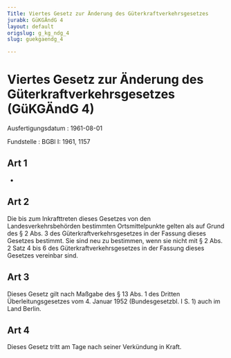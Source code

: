 ```yaml
---
Title: Viertes Gesetz zur Änderung des Güterkraftverkehrsgesetzes
jurabk: GüKGÄndG 4
layout: default
origslug: g_kg_ndg_4
slug: guekgaendg_4

---
```


# Viertes Gesetz zur Änderung des Güterkraftverkehrsgesetzes (GüKGÄndG 4)

Ausfertigungsdatum
:   1961-08-01

Fundstelle
:   BGBl I: 1961, 1157



## Art 1

-


## Art 2

Die bis zum Inkrafttreten dieses Gesetzes von den Landesverkehrsbehörden bestimmten Ortsmittelpunkte gelten als auf Grund des § 2 Abs. 3 des Güterkraftverkehrsgesetzes in der Fassung dieses Gesetzes bestimmt. Sie sind neu zu bestimmen, wenn sie nicht mit § 2 Abs. 2 Satz 4 bis 6 des Güterkraftverkehrsgesetzes in der Fassung dieses Gesetzes vereinbar sind.


## Art 3

Dieses Gesetz gilt nach Maßgabe des § 13 Abs. 1 des Dritten Überleitungsgesetzes vom 4. Januar 1952 (Bundesgesetzbl. I S. 1) auch im Land Berlin.


## Art 4

Dieses Gesetz tritt am Tage nach seiner Verkündung in Kraft.

